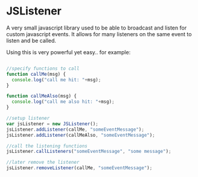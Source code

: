 JSListener
==========

A very small javascript library used to be able to broadcast and listen for custom javascript events. It allows for many listeners on the same event to listen and be called.

Using this is very powerful yet easy.. for example:

``` Javascript

//specify functions to call
function callMe(msg) {
  console.log("call me hit: "+msg);
}

function callMeAlso(msg) {
  console.log("call me also hit: "+msg);
}

//setup listener
var jsListener = new JSListener();
jsListener.addListener(callMe, "someEventMessage");
jsListener.addListener(callMeAlso, "someEventMessage");

//call the listening functions
jsListener.callListeners("someEventMessage", "some message");

//later remove the listener
jsListener.removeListener(callMe, "someEventMessage");
```

